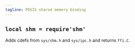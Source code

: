 ```yaml
---
tagline: POSIX shared memory binding
---
```


## `local shm = require'shm'`

Adds cdefs from `sys/shm.h` and `sys/ipc.h` and returns `ffi.C`.
